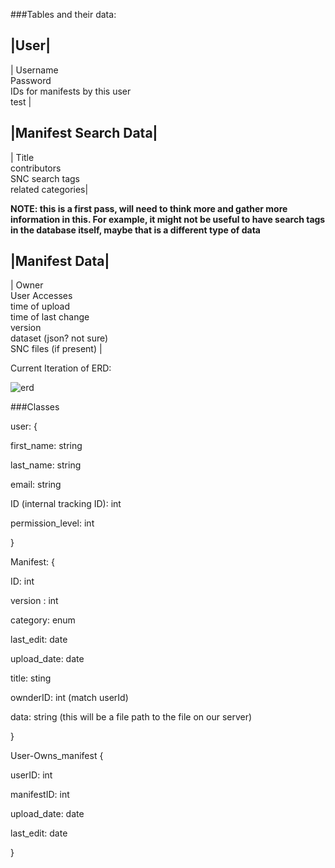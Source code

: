 ###Tables and their data:

|User|
-----------
| 	Username <br> Password <br> IDs for manifests by this user <br> test |

|Manifest Search Data|
-----------
| Title <br> contributors <br> SNC search tags <br> related categories|

**NOTE: this is a first pass, will need to think more and gather more information in this. 
For example, it might not be useful to have search tags in the database itself, 
maybe that is a different type of data**

|Manifest Data|
------------
| Owner <br> User Accesses <br> time of upload <br> time of last change <br> version <br> dataset (json? not sure) <br> SNC files (if present) |

Current Iteration of ERD:

![erd](/images/erd.png)


###Classes

user: {
  
  first_name: string
  
  last_name: string
  
  email: string
  
  ID (internal tracking ID): int
  
  permission_level: int
  
  }
  
Manifest: {

  ID: int
  
  version : int
  
  category: enum
  
  last_edit: date
  
  upload_date: date
  
  title: sting
  
  ownderID: int (match userId)
  
  data: string (this will be a file path to the file on our server)
  
  }
 
 User-Owns_manifest {
 
  userID: int
  
  manifestID: int
  
  upload_date: date
  
  last_edit: date
 
 }
